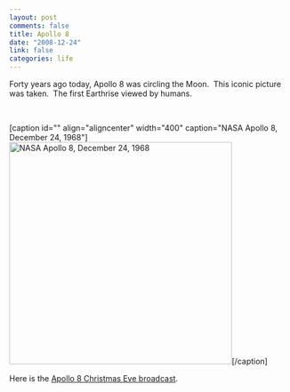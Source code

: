 ```yaml
--- 
layout: post
comments: false
title: Apollo 8
date: "2008-12-24"
link: false
categories: life
---
```

Forty years ago today, Apollo 8 was circling the Moon.  This iconic picture was taken.  The first Earthrise viewed by humans.

 

[caption id="" align="aligncenter" width="400" caption="NASA Apollo 8, December 24, 1968"]<img title="Earth Rise" src="http://zanshin.net/images/NASA-Apollo8-Dec24-Earthrise_sm.jpg" alt="NASA Apollo 8, December 24, 1968" width="400" height="400" />[/caption]

Here is the <a title="Apollo 8 Christmas Eve broadcast" href="http://nssdc.gsfc.nasa.gov/planetary/lunar/apollo8_xmas.html" target="_blank">Apollo 8 Christmas Eve broadcast</a>.
